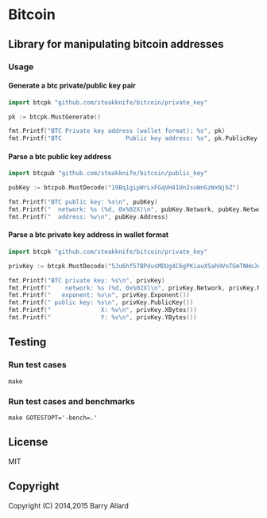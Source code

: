 # Bitcoin

## Library for manipulating bitcoin addresses

### Usage

#### Generate a btc private/public key pair

```go
import btcpk "github.com/steakknife/bitcoin/private_key"

pk := btcpk.MustGenerate()

fmt.Printf("BTC Private key address (wallet format): %s", pk)
fmt.Printf("BTC                  Public key address: %s", pk.PublicKey())
```

#### Parse a btc public key address
```go
import btcpub "github.com/steakknife/bitcoin/public_key"

pubKey := btcpub.MustDecode("19Bq1gipWrLxFGqVH41Un2suWnGzWxNjbZ")

fmt.Printf("BTC public key: %s\n", pubKey)
fmt.Printf("  network: %s (%d, 0x%02X)\n", pubKey.Network, pubKey.Network, pubKey.Network)
fmt.Printf("  address: %v\n", pubKey.Address)
```

#### Parse a btc private key address in wallet format
```go
import btcpk "github.com/steakknife/bitcoin/private_key"

privKey := btcpk.MustDecode("5Ju6hf57BPdusMDUg4C6gPKiauXSahHVnTGmTNHoJeGUwJHeqSY")

fmt.Printf("BTC private key: %s\n", privKey)
fmt.Printf("    network: %s (%d, 0x%02X)\n", privKey.Network, privKey.Network, privKey.Network)
fmt.Printf("   exponent: %v\n", privKey.Exponent())
fmt.Printf(" public key: %s\n", privKey.PublicKey())
fmt.Printf("              X: %v\n", privKey.XBytes())
fmt.Printf("              Y: %v\n", privKey.YBytes())
```


## Testing

### Run test cases

`make`

### Run test cases and benchmarks

`make GOTESTOPT='-bench=.'`


## License

MIT

## Copyright

Copyright (C) 2014,2015 Barry Allard
